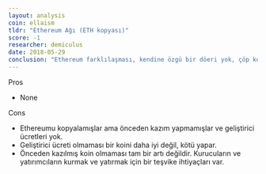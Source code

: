 ```yaml
---
layout: analysis
coin: ellaism
tldr: "Ethereum Ağı (ETH kopyası)"
score: -1
researcher: demiculus
date: 2018-05-29
conclusion: "Ethereum farklılaşması, kendine özgü bir döeri yok, çöp koin"
---
```


Pros

- None

Cons

- Ethereumu kopyalamışlar ama önceden kazım yapmamışlar ve geliştirici ücretleri yok. 
- Geliştirici ücreti olmaması bir koini daha iyi değil, kötü yapar. 
- Önceden kazılmış koin olmaması tam bir artı değildir. Kurucuların ve yatırımcıların kurmak ve yatırmak için bir teşvike ihtiyaçları var. 
